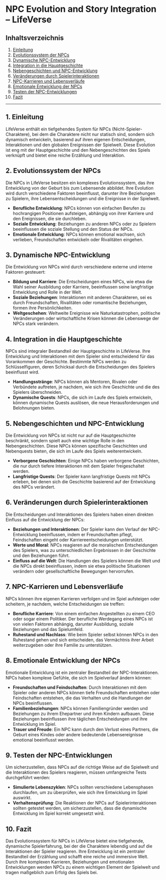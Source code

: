 # NPC Evolution and Story Integration – LifeVerse

## Inhaltsverzeichnis
1. [Einleitung](#einleitung)
2. [Evolutionssystem der NPCs](#evolutionssystem-der-npcs)
3. [Dynamische NPC-Entwicklung](#dynamische-npc-entwicklung)
4. [Integration in die Hauptgeschichte](#integration-in-die-hauptgeschichte)
5. [Nebengeschichten und NPC-Entwicklung](#nebengeschichten-und-npc-entwicklung)
6. [Veränderungen durch Spielerinteraktionen](#veränderungen-durch-spielerinteraktionen)
7. [NPC-Karrieren und Lebensverläufe](#npc-karrieren-und-lebensverläufe)
8. [Emotionale Entwicklung der NPCs](#emotionale-entwicklung-der-npcs)
9. [Testen der NPC-Entwicklungen](#testen-der-npc-entwicklungen)
10. [Fazit](#fazit)

---

## 1. Einleitung

LifeVerse enthält ein tiefgehendes System für NPCs (Nicht-Spieler-Charaktere), bei dem die Charaktere nicht nur statisch sind, sondern sich dynamisch entwickeln, basierend auf ihren eigenen Entscheidungen, Interaktionen und den globalen Ereignissen der Spielwelt. Diese Evolution ist eng mit der Hauptgeschichte und den Nebengeschichten des Spiels verknüpft und bietet eine reiche Erzählung und Interaktion.

## 2. Evolutionssystem der NPCs

Die NPCs in LifeVerse besitzen ein komplexes Evolutionssystem, das ihre Entwicklung von der Geburt bis zum Lebensende abbildet. Ihre Evolution wird durch verschiedene Faktoren beeinflusst, darunter ihre Beziehungen zu Spielern, ihre Lebensentscheidungen und die Ereignisse in der Spielwelt.

- **Berufliche Entwicklung**: NPCs können von einfachen Berufen zu hochrangigen Positionen aufsteigen, abhängig von ihrer Karriere und den Ereignissen, die sie durchleben.
- **Soziale Entwicklung**: Beziehungen zu anderen NPCs oder zu Spielern beeinflussen die soziale Stellung und den Status der NPCs.
- **Emotionale Entwicklung**: NPCs können emotional wachsen, sich verlieben, Freundschaften entwickeln oder Rivalitäten eingehen.

## 3. Dynamische NPC-Entwicklung

Die Entwicklung von NPCs wird durch verschiedene externe und interne Faktoren gesteuert:

- **Bildung und Karriere**: Die Entscheidungen eines NPCs, wie etwa die Wahl seiner Ausbildung oder Karriere, beeinflussen seine langfristige Entwicklung und Rolle in der Welt.
- **Soziale Beziehungen**: Interaktionen mit anderen Charakteren, sei es durch Freundschaften, Rivalitäten oder romantische Beziehungen, formen ihre Persönlichkeiten.
- **Weltgeschehen**: Weltweite Ereignisse wie Naturkatastrophen, politische Veränderungen oder wirtschaftliche Krisen können die Lebenswege der NPCs stark verändern.

## 4. Integration in die Hauptgeschichte

NPCs sind integraler Bestandteil der Hauptgeschichte in LifeVerse. Ihre Entwicklung und Interaktionen mit dem Spieler sind entscheidend für das Vorankommen der Geschichte. Bestimmte NPCs werden zu Schlüsselfiguren, deren Schicksal durch die Entscheidungen des Spielers beeinflusst wird.

- **Handlungsstränge**: NPCs können als Mentoren, Rivalen oder Verbündete auftreten, je nachdem, wie sich ihre Geschichte und die des Spielers überschneiden.
- **Dynamische Quests**: NPCs, die sich im Laufe des Spiels entwickeln, können dynamische Quests auslösen, die neue Herausforderungen und Belohnungen bieten.

## 5. Nebengeschichten und NPC-Entwicklung

Die Entwicklung von NPCs ist nicht nur auf die Hauptgeschichte beschränkt, sondern spielt auch eine wichtige Rolle in den Nebengeschichten. Diese NPCs können spezifische Geschichten und Nebenquests bieten, die sich im Laufe des Spiels weiterentwickeln.

- **Verborgene Geschichten**: Einige NPCs haben verborgene Geschichten, die nur durch tiefere Interaktionen mit dem Spieler freigeschaltet werden.
- **Langfristige Quests**: Der Spieler kann langfristige Quests mit NPCs erleben, bei denen sich die Geschichte basierend auf der Entwicklung des NPCs verändert.

## 6. Veränderungen durch Spielerinteraktionen

Die Entscheidungen und Interaktionen des Spielers haben einen direkten Einfluss auf die Entwicklung der NPCs:

- **Beziehungen und Interaktionen**: Der Spieler kann den Verlauf der NPC-Entwicklung beeinflussen, indem er Freundschaften pflegt, Feindschaften eingeht oder Karriereentscheidungen unterstützt.
- **Werte und Moral**: NPCs reagieren auf die moralischen Entscheidungen des Spielers, was zu unterschiedlichen Ergebnissen in der Geschichte und den Beziehungen führt.
- **Einfluss auf die Welt**: Die Handlungen des Spielers können die Welt und die NPCs direkt beeinflussen, indem sie etwa politische Situationen verändern oder gesellschaftliche Bewegungen hervorrufen.

## 7. NPC-Karrieren und Lebensverläufe

NPCs können ihre eigenen Karrieren verfolgen und im Spiel aufsteigen oder scheitern, je nachdem, welche Entscheidungen sie treffen:

- **Berufliche Karriere**: Von einem einfachen Angestellten zu einem CEO oder sogar einem Politiker. Der berufliche Werdegang eines NPCs ist von vielen Faktoren abhängig, darunter Ausbildung, soziale Beziehungen und das Spielumfeld.
- **Ruhestand und Nachlass**: Wie beim Spieler selbst können NPCs in den Ruhestand gehen und sich entscheiden, das Vermächtnis ihrer Arbeit weiterzugeben oder ihre Familie zu unterstützen.

## 8. Emotionale Entwicklung der NPCs

Emotionale Entwicklung ist ein zentraler Bestandteil der NPC-Interaktionen. NPCs haben komplexe Gefühle, die sich im Spielverlauf ändern können:

- **Freundschaften und Feindschaften**: Durch Interaktionen mit dem Spieler oder anderen NPCs können tiefe Freundschaften entstehen oder Feindschaften entstehen, die das Verhalten und die Handlungen der NPCs beeinflussen.
- **Familienbeziehungen**: NPCs können Familiengründer werden und Beziehungen zu ihrem Ehepartner und ihren Kindern aufbauen. Diese Beziehungen beeinflussen ihre täglichen Entscheidungen und ihre Entwicklung im Spiel.
- **Trauer und Freude**: Ein NPC kann durch den Verlust eines Partners, die Geburt eines Kindes oder andere bedeutende Lebensereignisse emotional beeinflusst werden.

## 9. Testen der NPC-Entwicklungen

Um sicherzustellen, dass NPCs auf die richtige Weise auf die Spielwelt und die Interaktionen des Spielers reagieren, müssen umfangreiche Tests durchgeführt werden:

- **Simulierte Lebenszyklen**: NPCs sollten verschiedene Lebensphasen durchlaufen, um zu überprüfen, wie sich ihre Entwicklung im Spiel auswirkt.
- **Verhaltensprüfung**: Die Reaktionen der NPCs auf Spielerinteraktionen sollten getestet werden, um sicherzustellen, dass die dynamische Entwicklung im Spiel korrekt umgesetzt wird.

## 10. Fazit

Das Evolutionssystem für NPCs in LifeVerse bietet eine tiefgehende, dynamische Spielerfahrung, bei der die Charaktere lebendig und auf die Interaktionen der Spieler reagieren. Ihre Entwicklung ist ein zentraler Bestandteil der Erzählung und schafft eine reiche und immersive Welt. Durch ihre komplexen Karrieren, Beziehungen und emotionalen Entwicklungen werden NPCs zu einem wichtigen Element der Spielwelt und tragen maßgeblich zum Erfolg des Spiels bei.